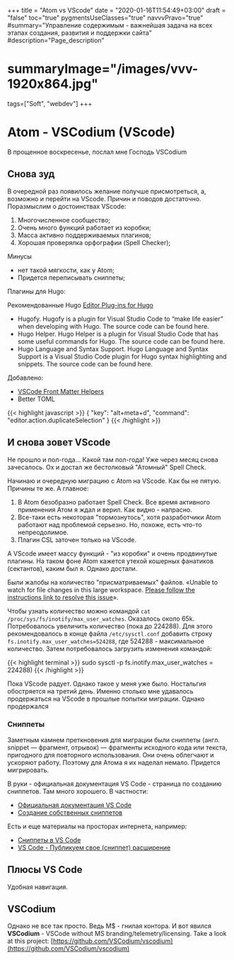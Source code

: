+++
title = "Atom vs VScode"
date = "2020-01-16T11:54:49+03:00"
draft = "false"
toc="true"
pygmentsUseClasses="true"
navvvPravo="true"
#summary="Управление содержимым - важнейшая задача на всех этапах создания, развития и поддержки сайта"
#description="Page_description"
# summaryImage="/images/vvv-1920x864.jpg"
tags=["Soft", "webdev"]
+++

# Atom - VSCodium (VScode)

В прощенное воскресенье, послал мне Господь VSCodium

## Снова зуд

В очередной раз появилось желание получше присмотреться, а, возможно и перейти на VScode. Причин и поводов достаточно. Поразмыслим о достоинствах VScode:

1. Многочисленное сообщество;
1. Очень много функций работает из коробки;
1. Масса активно поддерживаемых плагинов;
1. Хорошая проверялка орфографии (Spell Checker);

Минусы

- нет такой мягкости, как у Atom;
- Придется переписывать сниппеты;

Плагины для Hugo:

Рекомендованные Hugo [Editor Plug-ins for Hugo](https://gohugo.io/tools/editors/#visual-studio-code)

- Hugofy. Hugofy is a plugin for Visual Studio Code to “make life easier” when developing with Hugo. The source code can be found here.
- Hugo Helper. Hugo Helper is a plugin for Visual Studio Code that has some useful commands for Hugo. The source code can be found here.
- Hugo Language and Syntax Support. Hugo Language and Syntax Support is a Visual Studio Code plugin for Hugo syntax highlighting and snippets. The source code can be found here.

Добавлено:

- [VSCode Front Matter Helpers](https://marketplace.visualstudio.com/items?itemName=eliostruyf.vscode-front-matter)
- Better TOML

{{< highlight javascript >}}
{
"key": "alt+meta+d",
"command": "editor.action.duplicateSelection"
}
{{< /highlight >}}

## И снова зовет VScode

Не прошло и пол-года... Какой там пол-года! Уже через месяц снова зачесалось. Ох и достал же бестолковый "Атомный" Spell Check.

Начинаю и очередную миграцию с Atom на VScode. Как бы не пятую. Причины те же. А главное:

1. В Atom безобразно работает Spell Check. Все время активного применения Атом я ждал и верил. Как видно - напрасно.
1. Все-таки есть некоторая "тормознутось", хотя разработчики Atom работают над проблемой серьезно. Но, похоже, есть что-то непреодолимое.
1. Плагин CSL заточен только на VScode.


А VScode имеет массу функций - "из коробки" и очень продвинутые плагины. На таком фоне Atom кажется утехой кошерных фанатиков (сектантов), каким был я. Однако достали.

Были жалобы на количество "присматриваемых" файлов. «Unable to watch for file changes in this large workspace. [Please follow the instructions link to resolve this issue](https://code.visualstudio.com/docs/setup/linux#_visual-studio-code-is-unable-to-watch-for-file-changes-in-this-large-workspace-error-enospc)».

Чтобы узнать количество можно командой `cat /proc/sys/fs/inotify/max_user_watches`. Оказалось около 65k. Потребовалось увеличить количество (пока до 224288). Для этого рекомендовалось в конце файла `/etc/sysctl.conf` добавить строку `fs.inotify.max_user_watches=524288`, где 524288 - максимальное количество. Затем потребовалось загрузить изменения командой:

{{< highlight terminal >}}
sudo sysctl -p
fs.inotify.max_user_watches = 224288)
{{< /highlight >}}

Пока VScode радует. Однако такое у меня уже было. Ностальгия обостряется на третий день. Именно столько мне удавалось продержаться на VScode в прошлые попытки миграции. Однако продержался 

### Сниппеты

Заметным камнем преткновения для миграции были сниппеты (англ. snippet — фрагмент, отрывок) — фрагменты исходного кода или текста, пригодного для повторного использования. Они очень облегчают и ускоряют работу. Поэтому для Атома я их наделал немало. Придется мигрировать.

В руки - официальная документация VS Code - страница по созданию сниппетов. Там много хорошего. В частности:

- [Официальная документация VS Code](https://code.visualstudio.com/docs)
- [Создание собственных сниппетов](https://code.visualstudio.com/docs/editor/userdefinedsnippets?wt.mc_id=devto-blog-chnoring)

Есть и еще материалы на просторах интернета, например:

- [Сниппеты в VS Code](https://dev-gang.ru/article/fragmenty-koda-vs-of3zdc2f54/)
- [VS Code - Публикуем свое (сниппет) расширение](https://dev-gang.ru/article/vs-code-opublikuite-svoe-snippet-rasshirenie-fh6iqx47qn/)

## Плюсы VS Code

Удобная навигация.

## VSCodium

Однако не все так просто. Ведь M$ - гнилая контора. И вот явился **VSCodium** - VSCode without MS branding/telemetry/licensing. Take a look at this project: [https://github.com/VSCodium/vscodium](https://github.com/VSCodium/vscodium)